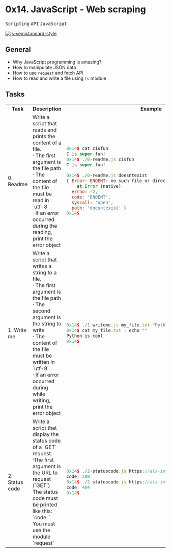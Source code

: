 # 0x14. JavaScript - Web scraping

<kbd>Scripting</kbd> <kbd>API</kbd> <kbd>JavaScript</kbd>

[![js-semistandard-style](https://img.shields.io/badge/code%20style-semistandard-brightgreen.svg)](https://github.com/standard/semistandard)

## General

* Why JavaScript programming is amazing?
* How to manipulate JSON data
* How to use `request` and fetch API
* How to read and write a file using `fs` module

## Tasks

<table>
<tr><th>Task</th><th>Description</th><th>Example</th></tr>
<tr>
<td>0. Readme</td>
<td>Write a script that reads and prints the content of a file.
<br>&middot; The first argument is the file path
<br>&middot; The content of the file must be read in `utf-8`
<br>&middot; If an error occurred during the reading, print the error object</td>
<td>

```javascript
0x14$ cat cisfun
C is super fun!
0x14$ ./0-readme.js cisfun
C is super fun!

0x14$ ./0-readme.js doesntexist
{ Error: ENOENT: no such file or directory, open 'doesntexist'
    at Error (native)
  errno: -2,
  code: 'ENOENT',
  syscall: 'open',
  path: 'doesntexist' }
0x14$
```

</td>
</tr>
<tr>
<td>1. Write me</td>
<td>Write a script that writes a string to a file.
<br>&middot; The first argument is the file path
<br>&middot; The second argument is the string to write
<br>&middot; The content of the file must be written in `utf-8`
<br>&middot; If an error occurred during while writing, print the error object</td>
<td>

```javascript
0x14$ ./1-writeme.js my_file.txt "Python is cool"
0x14$ cat my_file.txt ; echo ""
Python is cool
0x14$ 
```

</td>
</tr>
<tr>
<td>2. Status code</td>
<td>Write a script that display the status code of a `GET` request.
<br>&middot;The first argument is the URL to request (`GET`)
<br>The status code must be printed like this: `code: <status code>`
<br>You must use the module `request`</td>
<td>

```javascript
0x14$ ./2-statuscode.js https://alx-intranet.hbtn.io/status
code: 200
0x14$ ./2-statuscode.js https://alx-intranet.hbtn.io/doesnt_exist
code: 404
0x14$
```

</td>
</tr>
</table>
